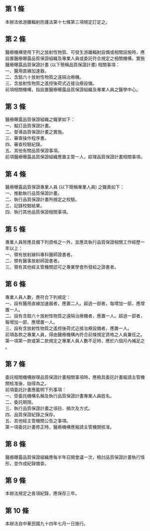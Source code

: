 第 1 條
-------
本辦法依游離輻射防護法第十七條第三項規定訂定之。

第 2 條
-------
醫療機構使用下列之放射性物質、可發生游離輻射設備或相關設施時，應  
設置醫療曝露品質保證組織及專業人員或委託符合規定之相關機構，實施  
醫療曝露品質保證計畫 (以下簡稱品質保證計畫) 相關事項：  
一、醫用直線加速器。  
二、含鈷六十放射性物質之遠隔治療機。  
三、含放射性物質之遙控後荷式近接治療設備。  
前項相關機構，指設置醫療曝露品質保證組織及專業人員之醫學中心。

第 3 條
-------
醫療曝露品質保證組織之職掌如下：  
一、擬訂品質保證計畫。  
二、督導品質保證計畫之實施。  
三、審查操作程序書。  
四、審查校驗紀錄。  
五、其他有關品質保證事項。  
前項醫療曝露品質保證組織應置主管一人，綜理品質保證計畫相關事項。

第 4 條
-------
醫療曝露品質保證專業人員 (以下簡稱專業人員) 之職責如下：  
一、推動執行品質保證計畫。  
二、執行品質保證計畫所規定之校驗。  
三、記錄校驗結果。  
四、執行其他品質保證相關事項。

第 5 條
-------
專業人員除應具備下列資格之一外，並應具執行品質保證相關工作經歷一  
年以上：  
一、領有放射線科專科醫師證書者。  
二、領有醫事放射師證書者。  
三、領有其他經主管機關認可之專業學會所發給之證書者。

第 6 條
-------
專業人員人數，應符合下列規定：  
一、設有醫用直線加速器者，應置二人。超過一部者，每增加一部，應增  
    置一人。  
二、設有含鈷六十放射性物質之遠隔治療機者，應置一人。超過一部者，  
    每增加一部，應增置一人。  
三、設有含放射性物質之遙控後荷式近接治療設備者，應置一人。  
前項各款之專業人員，得由醫療機構內符合前條規定資格之人員兼任之。  
第一項第一款或第二款規定之專業人員人數不足時，應於六個月內補足之  
。

第 7 條
-------
委託相關機構辦理品質保證計畫相關事項時，應檢具委託計畫報請主管機  
關核准後，始得為之。  
前項委託計畫應載明下列事項：  
一、受委託機構名稱及執行品質保證計畫專業人員姓名。  
二、委託期限。  
三、執行品質保證計畫之項目、頻次及方式。  
四、品質保證紀錄之保存。  
五、其他經主管機關公告之事項。  
第一項委託計畫修正時，醫療機構應報請主管機關核准。

第 8 條
-------
醫療曝露品質保證組織應每半年召開會議一次，檢討品質保證計畫執行情  
形，並作成紀錄備查。

第 9 條
-------
本辦法規定之各項紀錄，應保存三年。

第 10 條
--------
本辦法自中華民國九十四年七月一日施行。

